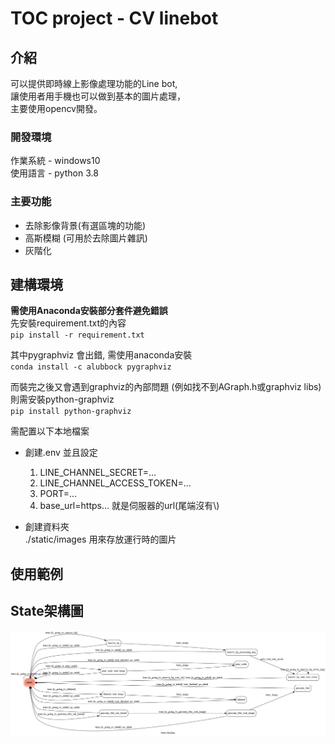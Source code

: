# TOC project - CV linebot
## 介紹
可以提供即時線上影像處理功能的Line bot,    
讓使用者用手機也可以做到基本的圖片處理，  
主要使用opencv開發。

### 開發環境
作業系統 - windows10  
使用語言 - python 3.8

### 主要功能
* 去除影像背景(有選區塊的功能)
* 高斯模糊 (可用於去除圖片雜訊)
* 灰階化


## 建構環境
**需使用Anaconda安裝部分套件避免錯誤**  
先安裝requirement.txt的內容  
`pip install -r requirement.txt`

其中pygraphviz  會出錯, 需使用anaconda安裝  
`conda install -c alubbock pygraphviz`

而裝完之後又會遇到graphviz的內部問題 (例如找不到AGraph.h或graphviz libs)  
則需安裝python-graphviz  
`pip install python-graphviz`  

需配置以下本地檔案
* 創建.env 並且設定
    1. LINE_CHANNEL_SECRET=...
    2. LINE_CHANNEL_ACCESS_TOKEN=...
    3. PORT=...
    4. base_url=https... 就是伺服器的url(尾端沒有\\)

* 創建資料夾  
    ./static/images 用來存放運行時的圖片

## 使用範例

## State架構圖
![alt text](https://github.com/nckuwater/CV-linebot/blob/master/fsm.png?raw=true)
